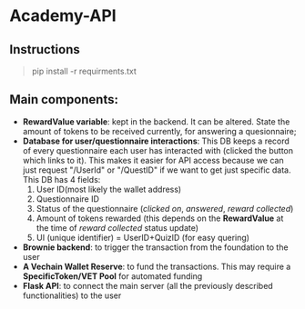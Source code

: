 # Academy-API
## Instructions
> pip install -r requirments.txt
## Main components:
- **RewardValue variable**: kept in the backend. It can be altered. State the amount of tokens to be received currently, for answering a quesionnaire;
- **Database for user/questionnaire interactions**: This DB keeps a record of every questionnaire each user has interacted with (clicked the button which links to it). This makes it easier for API access because we can just request "/UserId" or "/QuestID" if we want to get just specific data. 
This DB has 4 fields:
    1) User ID(most likely the wallet address)
    2) Questionnaire ID
    3) Status of the questionnaire (*clicked on*, *answered*, *reward collected*)
    4) Amount of tokens rewarded (this depends on the **RewardValue** at the time of *reward collected* status update)
    5) UI (unique identifier) = UserID+QuizID (for easy quering)
- **Brownie backend**: to trigger the transaction from the foundation to the user
- **A Vechain Wallet Reserve**: to fund the transactions. This may require a **SpecificToken/VET Pool** for automated funding
- **Flask API**: to connect the main server (all the previously described functionalities) to the user
